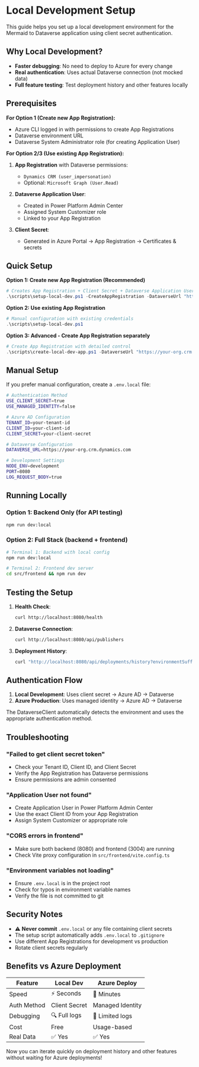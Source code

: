 # Local Development Setup

This guide helps you set up a local development environment for the Mermaid to Dataverse application using client secret authentication.

## Why Local Development?

- **Faster debugging**: No need to deploy to Azure for every change
- **Real authentication**: Uses actual Dataverse connection (not mocked data)
- **Full feature testing**: Test deployment history and other features locally

## Prerequisites

**For Option 1 (Create new App Registration):**
- Azure CLI logged in with permissions to create App Registrations
- Dataverse environment URL
- Dataverse System Administrator role (for creating Application User)

**For Option 2/3 (Use existing App Registration):**
1. **App Registration** with Dataverse permissions:
   - `Dynamics CRM (user_impersonation)`
   - Optional: `Microsoft Graph (User.Read)`

2. **Dataverse Application User**:
   - Created in Power Platform Admin Center
   - Assigned System Customizer role
   - Linked to your App Registration

3. **Client Secret**:
   - Generated in Azure Portal → App Registration → Certificates & secrets

## Quick Setup

**Option 1: Create new App Registration (Recommended)**
```powershell
# Creates App Registration + Client Secret + Dataverse Application User + .env.local
.\scripts\setup-local-dev.ps1 -CreateAppRegistration -DataverseUrl "https://your-org.crm.dynamics.com"
```

**Option 2: Use existing App Registration**
```powershell
# Manual configuration with existing credentials
.\scripts\setup-local-dev.ps1
```

**Option 3: Advanced - Create App Registration separately**
```powershell
# Create App Registration with detailed control
.\scripts\create-local-dev-app.ps1 -DataverseUrl "https://your-org.crm.dynamics.com" -CreateEnvFile
```

## Manual Setup

If you prefer manual configuration, create a `.env.local` file:

```bash
# Authentication Method
USE_CLIENT_SECRET=true
USE_MANAGED_IDENTITY=false

# Azure AD Configuration  
TENANT_ID=your-tenant-id
CLIENT_ID=your-client-id
CLIENT_SECRET=your-client-secret

# Dataverse Configuration
DATAVERSE_URL=https://your-org.crm.dynamics.com

# Development Settings
NODE_ENV=development
PORT=8080
LOG_REQUEST_BODY=true
```

## Running Locally

### Option 1: Backend Only (for API testing)
```bash
npm run dev:local
```

### Option 2: Full Stack (backend + frontend)
```bash
# Terminal 1: Backend with local config
npm run dev:local

# Terminal 2: Frontend dev server
cd src/frontend && npm run dev
```

## Testing the Setup

1. **Health Check**:
   ```bash
   curl http://localhost:8080/health
   ```

2. **Dataverse Connection**:
   ```bash
   curl http://localhost:8080/api/publishers
   ```

3. **Deployment History**:
   ```bash
   curl "http://localhost:8080/api/deployments/history?environmentSuffix=default&limit=50"
   ```

## Authentication Flow

1. **Local Development**: Uses client secret → Azure AD → Dataverse
2. **Azure Production**: Uses managed identity → Azure AD → Dataverse

The DataverseClient automatically detects the environment and uses the appropriate authentication method.

## Troubleshooting

### "Failed to get client secret token"
- Check your Tenant ID, Client ID, and Client Secret
- Verify the App Registration has Dataverse permissions
- Ensure permissions are admin consented

### "Application User not found"
- Create Application User in Power Platform Admin Center
- Use the exact Client ID from your App Registration
- Assign System Customizer or appropriate role

### "CORS errors in frontend"
- Make sure both backend (8080) and frontend (3004) are running
- Check Vite proxy configuration in `src/frontend/vite.config.ts`

### "Environment variables not loading"
- Ensure `.env.local` is in the project root
- Check for typos in environment variable names
- Verify the file is not committed to git

## Security Notes

- ⚠️ **Never commit** `.env.local` or any file containing client secrets
- The setup script automatically adds `.env.local` to `.gitignore`
- Use different App Registrations for development vs production
- Rotate client secrets regularly

## Benefits vs Azure Deployment

| Feature | Local Dev | Azure Deploy |
|---------|-----------|--------------|
| Speed | ⚡ Seconds | 🐌 Minutes |
| Auth Method | Client Secret | Managed Identity |
| Debugging | 🔍 Full logs | 📝 Limited logs |
| Cost | Free | Usage-based |
| Real Data | ✅ Yes | ✅ Yes |

Now you can iterate quickly on deployment history and other features without waiting for Azure deployments!
